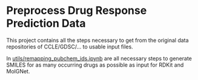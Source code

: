 # Preprocess Drug Response Prediction Data
This project contains all the steps necessary to get from the original data repositories of CCLE/GDSC/… to usable input files.

In [utils/remapping_pubchem_ids.ipynb](utils/remapping_pubchem_ids.ipynb) are all necessary steps to generate SMILES for as many occurring drugs as possible as input for RDKit and MolGNet.
